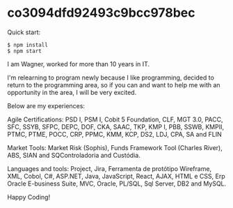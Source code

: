 # co3094dfd92493c9bcc978bec

Quick start:
```
$ npm install
$ npm start
````

I am Wagner, worked for more than 10 years in IT.

I'm relearning to program newly because I like programming, decided to return to the programming area, so if you can and want to help me with an opportunity in the area, I will be very excited.

Below are my experiences:

Agile Certifications: PSD I, PSM I, Cobit 5 Foundation, CLF, MGT 3.0, PACC, SFC, SSYB, SFPC, DEPC, DOF, CKA, SAAC, TKP, KMP I, PBB, SSWB, KMPII, PTMC, PTME, POCC, CRP, PPMC, KMM, KCP, DS2, LDJ, CPA, SA and FLIN

Market Tools:
Market Risk (Sophis), Funds Framework Tool (Charles River), ABS, SIAN and SQControladoria and Custódia.

Languages and tools:
Project, Jira, Ferramenta de protótipo Wireframe, XML, Cobol, C#, ASP.NET, Java, JavaScript, React, AJAX, HTML e CSS, Erp Oracle E-business Suite, MVC, Oracle, PL/SQL, Sql Server, DB2 and MySQL.

Happy Coding!